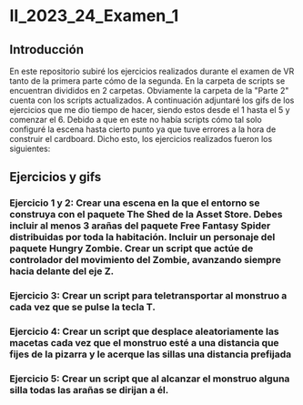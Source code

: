 # II_2023_24_Examen_1
## Introducción
En este repositorio subiré los ejercicios realizados durante el examen de VR tanto de la primera parte cómo de la segunda. En la carpeta de scripts se encuentran divididos en 2 carpetas. Obviamente la carpeta de la "Parte 2" cuenta con los scripts actualizados. A continuación adjuntaré los gifs de los ejercicios que me dio tiempo de hacer, siendo estos desde el 1 hasta el 5 y comenzar el 6. Debido a que en este no había scripts cómo tal solo configuré la escena hasta cierto punto ya que tuve errores a la hora de construir el cardboard. Dicho esto, los ejercicios realizados fueron los siguientes:

## Ejercicios y gifs

### Ejercicio 1 y 2: Crear una escena en la que el entorno se construya con el paquete The Shed de la Asset Store. Debes incluir al menos 3 arañas del paquete Free Fantasy Spider distribuidas por toda la habitación. Incluir un personaje del paquete Hungry Zombie. Crear un script que actúe de controlador del movimiento del Zombie, avanzando siempre hacia delante del eje Z.

### Ejercicio 3: Crear un script para teletransportar al monstruo a cada vez que se pulse la tecla T. 

### Ejercicio 4: Crear un script que desplace aleatoriamente las macetas cada vez que el monstruo esté a una distancia que fijes de la pizarra y le acerque las sillas una distancia prefijada

### Ejercicio 5: Crear un script que al alcanzar el monstruo alguna silla todas las arañas se dirijan a él.